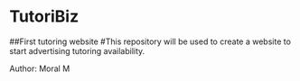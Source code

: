 # TutoriBiz
##First tutoring website
#This repository will be used to create a website to start advertising tutoring availability.

Author: Moral M

